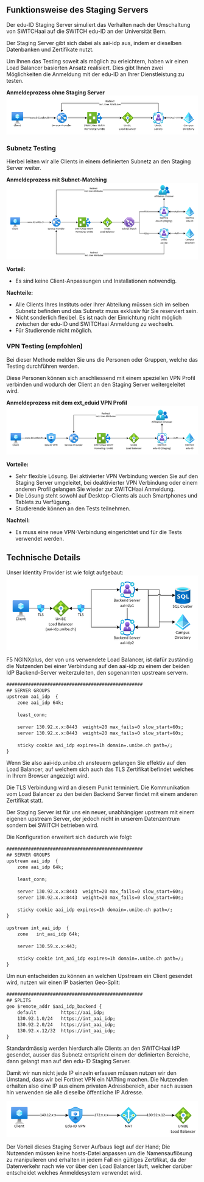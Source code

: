 ## Funktionsweise des Staging Servers

Der edu-ID Staging Server simuliert das Verhalten nach der Umschaltung von SWITCHaai auf die SWITCH edu-ID an der Universität Bern.

Der Staging Server gibt sich dabei als aai-idp aus, indem er dieselben Datenbanken und Zertifikate nutzt.

Um Ihnen das Testing soweit als möglich zu erleichtern, haben wir einen Load Balancer basierten Ansatz realisiert.
Dies gibt Ihnen zwei Möglichkeiten die Anmeldung mit der edu-ID an Ihrer Dienstleistung zu testen.

**Anmeldeprozess ohne Staging Server**
![Klassischer Routing Prozess](./img/routing_classic.png)


### Subnetz Testing
Hierbei leiten wir alle Clients in einem definierten Subnetz an den Staging Server weiter.

**Anmeldeprozess mit Subnet-Matching**
![Staging Subnet Routing Prozess](./img/routing_subnet.png)

**Vorteil:**

* Es sind keine Client-Anpassungen und Installationen notwendig.

**Nachteile:**

* Alle Clients Ihres Instituts oder Ihrer Abteilung müssen sich im selben Subnetz befinden und das Subnetz muss exklusiv für Sie reserviert sein.
* Nicht sonderlich flexibel.
Es ist nach der Einrichtung nicht möglich zwischen der edu-ID und SWITCHaai Anmeldung zu wechseln.
* Für Studierende nicht möglich.

### VPN Testing (empfohlen)
Bei dieser Methode melden Sie uns die Personen oder Gruppen, welche das Testing durchführen werden.

Diese Personen können sich anschliessend mit einem speziellen VPN Profil verbinden und wodurch der Client an den Staging Server weitergeleitet wird.

**Anmeldeprozess mit dem ext_eduid VPN Profil**
![Staging Server Routing Prozess](./img/routing_staging.png)

**Vorteile:**

* Sehr flexible Lösung.
Bei aktivierter VPN Verbindung werden Sie auf den Staging Server umgeleitet, bei deaktivierter VPN Verbindung oder einem anderen Profil gelangen Sie wieder zur SWITCHaai Anmeldung.
* Die Lösung steht sowohl auf Desktop-Clients als auch Smartphones und Tablets zu Verfügung.
* Studierende können an den Tests teilnehmen.

**Nachteil:**

* Es muss eine neue VPN-Verbindung eingerichtet und für die Tests verwendet werden.


## Technische Details
Unser Identity Provider ist wie folgt aufgebaut:
![Load Balancer Aufbau](./img/lb_details_build.png)

F5 NGINXplus, der von uns verwendete Load Balancer, ist dafür zuständig die Nutzenden bei einer Verbindung auf den aai-idp zu einem der beiden IdP Backend-Server weiterzuleiten, den sogenannten upstream servern.

``` nginx
##################################################
## SERVER GROUPS
upstream aai_idp  {
    zone aai_idp 64k;

    least_conn;

    server 130.92.x.x:8443  weight=20 max_fails=0 slow_start=60s;
    server 130.92.x.x:8443  weight=20 max_fails=0 slow_start=60s;

    sticky cookie aai_idp expires=1h domain=.unibe.ch path=/;
}
```

Wenn Sie also aai-idp.unibe.ch ansteuern gelangen Sie effektiv auf den Load Balancer, auf welchem sich auch das TLS Zertifikat befindet welches in Ihrem Browser angezeigt wird.

Die TLS Verbindung wird an diesem Punkt terminiert. Die Kommunikation vom Load Balancer zu den beiden Backend Server findet mit einem anderen Zertifikat statt.


Der Staging Server ist für uns ein neuer, unabhängiger upstream mit einem eigenen upstream Server, der jedoch nicht in unserem Datenzentrum sondern bei SWITCH betrieben wird.


Die Konfiguration erweitert sich dadurch wie folgt:
``` nginx
##################################################
## SERVER GROUPS
upstream aai_idp  {
    zone aai_idp 64k;

    least_conn;

    server 130.92.x.x:8443  weight=20 max_fails=0 slow_start=60s;
    server 130.92.x.x:8443  weight=20 max_fails=0 slow_start=60s;

    sticky cookie aai_idp expires=1h domain=.unibe.ch path=/;
}

upstream int_aai_idp  {
    zone   int_aai_idp 64k;

    server 130.59.x.x:443;

    sticky cookie int_aai_idp expires=1h domain=.unibe.ch path=/;
}
```

Um nun entscheiden zu können an welchen Upstream ein Client gesendet wird, nutzen wir einen IP basierten Geo-Split:

``` nginx
##################################################
## SPLITS
geo $remote_addr $aai_idp_backend {
    default         https://aai_idp;
    130.92.1.0/24   https://int_aai_idp;
    130.92.2.0/24   https://int_aai_idp;
    130.92.x.12/32  https://int_aai_idp;
}
```

Standardmässig werden hierdurch alle Clients an den SWITCHaai IdP gesendet, ausser das Subnetz entspricht einem der definierten Bereiche, dann gelangt man auf den edu-ID Staging Server.

Damit wir nun nicht jede IP einzeln erfassen müssen nutzen wir den Umstand, dass wir bei Fortinet VPN ein NATting machen.
Die Nutzenden erhalten also eine IP aus einem privaten Adressbereich, aber nach aussen hin verwenden sie alle dieselbe öffentliche IP Adresse.

![VPN NATting](./img/lb_details_nat.png)


Der Vorteil dieses Staging Server Aufbaus liegt auf der Hand; Die Nutzenden müssen keine hosts-Datei anpassen um die Namensauflösung zu manipulieren und erhalten in jedem Fall ein gültiges Zertifikat, da der Datenverkehr nach wie vor über den Load Balancer läuft, welcher darüber entscheidet welches Anmeldesystem verwendet wird.